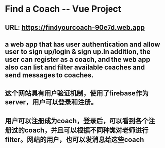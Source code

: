 # Find a Coach -- Vue Project

## URL: https://findyourcoach-90e7d.web.app

## a web app that has user authentication and allow user to sign up/login & sign up.In addition, the user can register as a coach, and the web app also can list and filter available coaches and send messages to coaches.

## 这个网站具有用户验证机制，使用了firebase作为server，用户可以登录和注册。
## 用户可以注册成为coach，登录后，可以看到各个注册过的coach，并且可以根据不同种类对老师进行filter。网站的用户，也可以发消息给这些coach